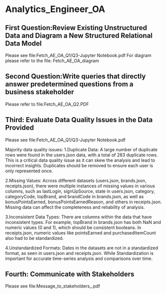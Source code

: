 # Analytics_Engineer_OA
## First Question:Review Existing Unstructured Data and Diagram a New Structured Relational Data Model
Please see file:Fetch_AE_OA_Q1/Q3-Jupyter Notebook.pdf
For diagram please refer to the file: Fetch_AE_OA_diagram
## Second Question:Write queries that directly answer predetermined questions from a business stakeholder
Please refer to file:Fetch_AE_OA_Q2.PDF
## Third: Evaluate Data Quality Issues in the Data Provided
Please see file:Fetch_AE_OA_Q1/Q3-Jupyter Notebook.pdf

Majority data quality issues:
  1.Duplicate Data: A large number of duplicate rows were found in the users.json data, with a total of 283 duplicate rows. This is a critical data quality issue as it can skew the analysis and lead to incorrect insights. Duplicates should be removed to ensure each user is only represented once.

  2.Missing Values: Across different datasets (users.json, brands.json, receipts.json), there were multiple instances of missing values in various columns, such as lastLogin, signUpSource, state in users.json, category, categoryCode, topBrand, and brandCode in brands.json, as well as bonusPointsEarned, bonusPointsEarnedReason, and others in receipts.json. Missing data can affect the completeness and reliability of analysis.

  3.Inconsistent Data Types: There are columns within the data that have inconsistent types. For example, topBrand in brands.json has both NaN and numeric values (0 and 1), which should be consistent booleans. In receipts.json, numeric values like pointsEarned and purchasedItemCount also had to be standardized.

  4.Unstandardized Formats: Dates in the datasets are not in a standardized format, as seen in users.json and receipts.json. While Standardization is important for accurate time-series analysis and comparisons over time.

## Fourth: Communicate with Stakeholders
Please see file:Message_to_stakeholders_.pdf
